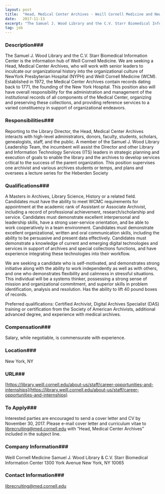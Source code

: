 ```yaml
---
layout: post
title:  "Head, Medical Center Archives - Weill Cornell Medicine and NewYork Presbyterian Hospital"
date:   2017-11-13
excerpt: "The Samuel J. Wood Library and the C.V. Starr Biomedical Information Center is the information hub of Weill Cornell Medicine. We are seeking a Head, Medical Center Archives, who will work with senior leaders to inculcate our organizational history into the organizational culture of NewYork Presbyterian Hospital (NYPH) and Weill..."
tag: job
---
```


### Description###

The Samuel J. Wood Library and the C.V. Starr Biomedical Information Center is the information hub of Weill Cornell Medicine.  We are seeking a Head, Medical Center Archives, who will work with senior leaders to inculcate our organizational history into the organizational culture of NewYork Presbyterian Hospital (NYPH) and Weill Cornell Medicine (WCM). Established in 1972, the Medical Center Archives contain records dating back to 1771, the founding of the New York Hospital. This position also will have overall responsibility for the administration and management of the institutional records of all components of the Medical Center, organizing and preserving these collections, and providing reference services to a varied constituency in support of organizational endeavors.


### Responsibilities###

Reporting to the Library Director, the Head, Medical Center Archives interacts with high-level administrators, donors, faculty, students, scholars, genealogists, staff, and the public.  A member of the Samuel J. Wood Library Leadership Team, the incumbent will assist the Director and other Library and Information Technology Services (ITS) leaders in strategic planning and execution of goals to enable the library and the archives to develop services critical to the success of the parent organization. This position supervises one archivist and various archives students or temps, and plans and oversees a lecture series for the Heberden Society


### Qualifications###

A Masters in Archives, Library Science, History or a related field.  Candidates must have the ability to meet WCMC requirements for appointment at the academic rank of Assistant or Associate Archivist, including a record of professional achievement, research/scholarship and service. Candidates must demonstrate excellent interpersonal and leadership skills, have a strong user-service orientation, and be able to work cooperatively in a team environment.  Candidates must demonstrate excellent organizational, written and oral communication skills, including the ability to be persuasive and present data effectively.  Candidates must demonstrate a knowledge of current and emerging digital technologies and services in support of archives and special collections functions, and have experience integrating these technologies into their workflow.

We are seeking a candidate who is self-motivated, and demonstrates strong initiative along with the ability to work independently as well as with others, and one who demonstrates flexibility and calmness in stressful situations.  This individual will be a systems thinker, possessing a strong sense of mission and organizational commitment, and superior skills in problem identification, analysis and resolution.  Has the ability to lift 40 pound boxes of records.

Preferred qualifications: Certified Archivist, Digital Archives Specialist (DAS) training or certification from the Society of American Archivists, additional advanced degree, and experience with medical archives.


### Compensation###

Salary, while negotiable, is commensurate with experience.


### Location###

New York, NY


### URL###

[https://library.weill.cornell.edu/about-us/staff/career-opportunities-and-internships](https://library.weill.cornell.edu/about-us/staff/career-opportunities-and-internships)

### To Apply###

Interested parties are encouraged to send a cover letter and CV by November 30, 2017.  Please e-mail cover letter and curriculum vitae to librecruiting@med.cornell.edu with “Head, Medical Center Archives” included in the subject line.  


### Company Information###

Weill Cornell Medicine
Samuel J. Wood Library & C.V. Starr Biomedical Information Center
1300 York Avenue
New York, NY 10065


### Contact Information###

librecruiting@med.cornell.edu 

